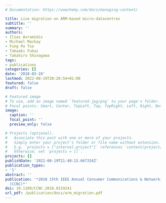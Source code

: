 ```yaml
---
# Documentation: https://wowchemy.com/docs/managing-content/

title: Live migration on ARM-based micro-datacentres
subtitle: ''
summary: ''
authors:
- Ilias Avramidis
- Michael Mackay
- Fung Po Tso
- Takaaki Fukai
- Takahiro Shinagawa
tags:
- publications
categories: []
date: '2018-03-19'
lastmod: 2022-08-19T20:20:54+01:00
featured: false
draft: false

# Featured image
# To use, add an image named `featured.jpg/png` to your page's folder.
# Focal points: Smart, Center, TopLeft, Top, TopRight, Left, Right, BottomLeft, Bottom, BottomRight.
image:
  caption: ''
  focal_point: ''
  preview_only: false

# Projects (optional).
#   Associate this post with one or more of your projects.
#   Simply enter your project's folder or file name without extension.
#   E.g. `projects = ["internal-project"]` references `content/project/deep-learning/index.md`.
#   Otherwise, set `projects = []`.
projects: []
publishDate: '2022-08-19T21:40:13.667334Z'
publication_types:
- '1'
abstract: ''
publication: '*2018 15th IEEE Annual Consumer Communications & Networking Conference
  (CCNC)*'
doi: 10.1109/CCNC.2018.8319241
url_pdf: /publication/docs/arm_migration.pdf
---
```

